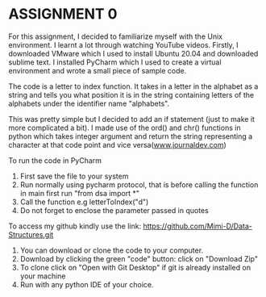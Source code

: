 # ASSIGNMENT 0
For this assignment, I decided to familiarize myself with the Unix environment. I learnt a lot through watching YouTube videos. 
Firstly, I downloaded VMware which I used to install Ubuntu 20.04 and downloaded sublime text. I installed PyCharm which I used to create a virtual environment and wrote a small piece of sample code.

The code is a letter to index function. It takes in a letter in the alphabet as a string and tells you what position it is in the string containing letters of the alphabets under the identifier name "alphabets".

This was pretty simple but I decided to add an if statement (just to make it more complicated a bit). I made use of the ord() and chr() functions in python which takes integer argument and return the string representing a character at that code point and vice versa(www.journaldev.com)

To run the code in PyCharm
1.	First save the file to your system
2.	Run normally using pycharm protocol, that is before calling the function in main first run "from dsa import *"
3.	Call the function e.g letterToIndex("d")
4.	Do not forget to enclose the parameter passed in quotes

To access my github kindly use the link: https://github.com/Mimi-D/Data-Structures.git
1.	You can download or clone the code to your computer.
2.	Download by clicking the green "code" button: click on "Download Zip"
3.	To clone click on "Open with Git Desktop" if git is already installed on your machine
4.	Run with any python IDE of your choice.

